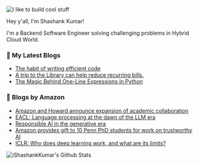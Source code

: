 ![I like to build cool stuff](https://res.cloudinary.com/dt8g3rhcy/image/upload/v1595929574/i_like_to_build_cool_shit._1_nzbwjh.png)

Hey y'all, I'm Shashank Kumar! 

I'm a Backend Software Engineer solving challenging problems in Hybrid Cloud World.

### 📕 My Latest Blogs
<!-- BLOG-POST-LIST:START -->
- [The habit of writing efficient code](https://medium.com/@ishashankkumar/the-habit-of-writing-efficient-code-153b05f04269?source=rss-d24dda280d5f------2)
- [A trip to the Library can help reduce recurring bills.](https://medium.com/swlh/a-trip-to-the-library-can-help-reduce-recurring-bills-23bca495cdf5?source=rss-d24dda280d5f------2)
- [The Magic Behind One-Line Expressions in Python](https://medium.com/swlh/the-magic-behind-one-line-expressions-in-python-816c10180c5c?source=rss-d24dda280d5f------2)
<!-- BLOG-POST-LIST:END -->

### 📕 Blogs by Amazon
<!-- AMAZON-BLOG-POST-LIST:START -->
- [Amazon and Howard announce expansion of academic collaboration](https://www.amazon.science/news-and-features/amazon-and-howard-announce-expansion-of-academic-collaboration)
- [EACL: Language processing at the dawn of the LLM era](https://www.amazon.science/blog/eacl-language-processing-at-the-dawn-of-the-llm-era)
- [Responsible AI in the generative era](https://www.amazon.science/blog/responsible-ai-in-the-generative-era)
- [Amazon provides gift to 10 Penn PhD students for work on trustworthy AI](https://www.amazon.science/news-and-features/amazon-provides-gift-to-10-penn-engineering-phd-students-for-work-on-trustworthy-ai)
- [ICLR: Why does deep learning work, and what are its limits?](https://www.amazon.science/blog/iclr-why-does-deep-learning-work-and-what-are-its-limits)
<!-- AMAZON-BLOG-POST-LIST:END -->



<img align="center" alt="iShashankKumar's Github Stats" src="https://github-readme-stats.vercel.app/api?username=ishashankkumar&show_icons=true&hide_border=true" />

